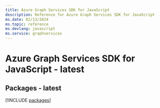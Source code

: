 ```yaml
---
title: Azure Graph Services SDK for JavaScript
description: Reference for Azure Graph Services SDK for JavaScript
ms.date: 02/13/2024
ms.topic: reference
ms.devlang: javascript
ms.service: graphservices
---
```

# Azure Graph Services SDK for JavaScript - latest
## Packages - latest
[!INCLUDE [packages](graph-services-index.md)]